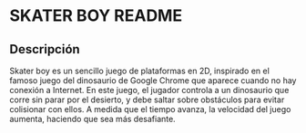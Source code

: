 # SKATER BOY README

## Descripción
Skater boy es un sencillo juego de plataformas en 2D, inspirado en el famoso juego del dinosaurio de Google Chrome que aparece cuando no hay conexión a Internet. En este juego, el jugador controla a un dinosaurio que corre sin parar por el desierto, y debe saltar sobre obstáculos para evitar colisionar con ellos. A medida que el tiempo avanza, la velocidad del juego aumenta, haciendo que sea más desafiante.